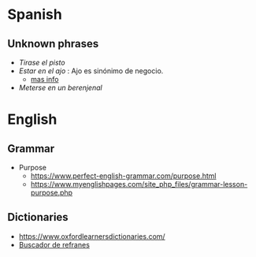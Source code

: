 # Spanish

## Unknown phrases

* *Tirase el pisto*
* *Estar en el ajo* : Ajo es sinónimo de negocio.
    * [mas info](https://spanish.stackexchange.com/questions/18675/cu%C3%A1l-es-el-origen-de-la-expresi%C3%B3n-estar-en-el-ajo)
* *Meterse en un berenjenal*


# English

## Grammar

* Purpose
    * https://www.perfect-english-grammar.com/purpose.html
    * https://www.myenglishpages.com/site_php_files/grammar-lesson-purpose.php


## Dictionaries

* https://www.oxfordlearnersdictionaries.com/
* [Buscador de refranes](https://cvc.cervantes.es/lengua/refranero/Busqueda.aspx)
